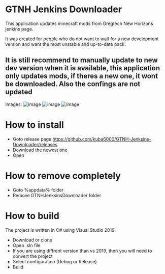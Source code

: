# GTNH Jenkins Downloader
 
 This application updates minecraft mods from Gregtech New Horizons jenkins page.

 It was created for people who do not want to wait for a new development version and want the most unstable and up-to-date pack.

## It is still recommend to manually update to new dev version when it is available, this application only updates mods, if theres a new one, it wont be downloaded. Also the confings are not updated

Images:
![image](https://user-images.githubusercontent.com/53441451/137636072-f1f5ee4c-12c4-4d90-a95f-5d64205eaa88.png)
![image](https://user-images.githubusercontent.com/53441451/137636177-a5075a41-03d9-4c06-a78f-78d90bf7b127.png)
![image](https://user-images.githubusercontent.com/53441451/137636182-f7ad7ad3-a469-4e68-ad68-f5447648ca31.png)

# How to install
 - Goto release page https://github.com/kuba6000/GTNH-Jenksins-Downloader/releases
 - Download the newest one
 - Open
# How to remove completely
 - Goto %appdata% folder
 - Remove GTNHJenksinsDownloader folder
# How to build
 The project is written in C# using Visual Studio 2019.
 - Download or clone
 - Open .sln file
 - If you are using diffrent version than vs 2019, then you will need to convert the project
 - Select configuration (Debug or Release)
 - Build
